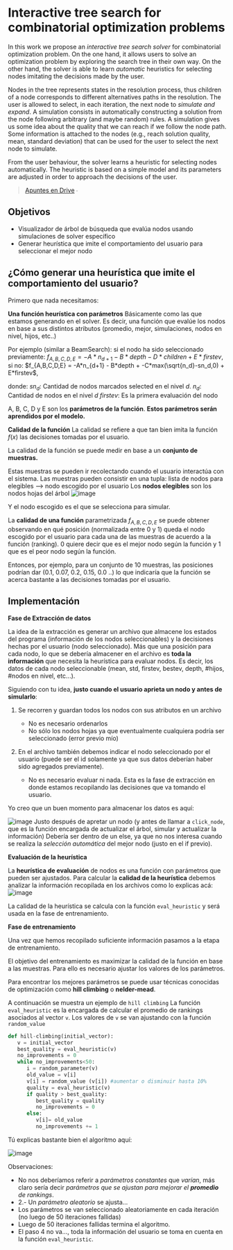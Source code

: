 Interactive tree search for combinatorial  optimization problems
=

In this work we propose an *interactive tree search solver* for combinatorial optimization problem. On the one hand, it allows users to solve an optimization problem by exploring the search tree in their own way. On the other hand, the solver is able to learn *automatic* heuristics for selecting nodes imitating the decisions made by the user.

Nodes in the tree represents states in the resolution process, thus children of a node corresponds to different alternatives paths in the resolution. The user is allowed to select, in each iteration, the next node to *simulate and expand*. A simulation consists in automatically constructing a solution from the node following arbitrary (and maybe random) rules. A simulation gives us some idea about the quality that we can reach if we follow the node path. Some information is attached to the nodes (e.g., reach solution quality, mean, standard deviation) that can be used for the user to select the next node to simulate.

From the user behaviour, the solver learns a heuristic for selecting nodes automatically. The heuristic is based on a simple model and its parameters are adjusted in order to approach the decisions of the user.

> [Apuntes en Drive](https://docs.google.com/document/d/1CH2GFopOeL1EHA7i9j4Pn8T_HRM_2np9jmo_ACcgiuY/edit#heading=h.zcv4ojn5ljtv) ∙

Objetivos
-
 - Visualizador de árbol de búsqueda que evalúa nodos usando simulaciones de solver específico
 - Generar heurística que imite el comportamiento del usuario para seleccionar el mejor nodo

¿Cómo generar una heurística que imite el comportamiento del usuario? 
-
Primero que nada necesitamos:

**Una función heurística con parámetros** 
Básicamente como las que estamos generando en el solver. Es decir, una función que evalúe los nodos en base a sus distintos atributos (promedio, mejor, simulaciones, nodos en nivel, hijos, etc..)

Por ejemplo (similar a BeamSearch):
si el nodo ha sido seleccionado previamente:
$f_{A,B,C,D,E} = -A*n_{d+1} -B*depth - D*children + E*firstev$,
si no:
$f_{A,B,C,D,E} = -A*n_{d+1} - B*depth + -C*max(\sqrt{n_d}-sn_d,0) + E*firstev$,

donde:
$sn_d$: Cantidad de nodos marcados selected en el nivel $d$.
$n_d$: Cantidad de nodos en el nivel $d$
$firstev$: Es la primera evaluación del nodo

A, B, C, D y E son los **parámetros de la función**.
**Estos parámetros serán aprendidos por el modelo.**


**Calidad de la función**
La calidad se refiere a que tan bien imita la función $f(x)$ las decisiones tomadas por el usuario.

La calidad de la función se puede medir en base a un **conjunto de muestras.**

Estas muestras se pueden ir recolectando cuando el usuario interactúa con el sistema. Las muestras pueden consistir en una tupla:
lista de nodos para elegibles --> nodo escogido por el usuario 
Los **nodos elegibles** son los nodos hojas del árbol
![image](https://i.ibb.co/FJdt6NK/image.png)

Y el nodo escogido es el que se selecciona para simular.

La **calidad de una función** parametrizada $f_{A,B,C,D,E}$ se puede obtener observando en qué posición (normalizada entre 0 y 1) queda el nodo escogido por el usuario para cada una de las muestras de acuerdo a la función (ranking). 0 quiere decir que es el mejor nodo según la función y 1 que es el peor nodo según la función.

Entonces, por ejemplo, para un conjunto de 10 muestras, las posiciones podrían dar (0.1, 0.07, 0.2, 0.15, 0.0 ..) lo que indicaría que la función se acerca bastante a las decisiones tomadas por el usuario.


Implementación
---
**Fase de Extracción de datos**

La idea de la extracción es generar un archivo que almacene los estados del programa (información de los nodos seleccionables) y la decisiones hechas por el usuario (nodo seleccionado).
Más que una posición para cada nodo, lo que se debería almacener en el archivo es **toda la información** que necesita la heurística para evaluar nodos. Es decir, los datos de cada nodo seleccionable (mean, std, firstev, bestev, depth, #hijos, #nodos en nivel, etc...).

Siguiendo con tu idea, **justo cuando el usuario aprieta un nodo y antes de simularlo**:
1. Se recorren y guardan todos los nodos con sus atributos en un archivo
   * No es necesario ordenarlos 
   * No sólo los nodos hojas ya que eventualmente cualquiera podría ser seleccionado (error previo mío)

2. En el archivo también debemos indicar el nodo seleccionado por el usuario (puede ser el id solamente ya que sus datos deberían haber sido agregados previamente).
	* No es necesario evaluar ni nada. Esta es la fase de extracción en donde estamos recopilando las decisiones que va tomando el usuario.

Yo creo que un buen momento para almacenar los datos es aquí:

![image](https://i.imgur.com/lA149Px.png)
Justo después de apretar un nodo (y antes de llamar a `click_node`, que es la función encargada de actualizar el árbol, simular y actualizar la información)
Debería ser dentro de un else, ya que no nos interesa cuando se realiza la *selección automática* del mejor nodo (justo en el if previo).


**Evaluación de la heurística**

La **heurística de evaluación** de nodos es una función con parámetros que pueden ser ajustados.
Para calcular la **calidad de la heurística** debemos analizar la información recopilada en los archivos como lo explicas acá:
![image](https://i.imgur.com/cMQjjt3.png)

La calidad de la heurística se calcula con la función `eval_heuristic` y será usada en la fase de entrenamiento.

**Fase de entrenamiento**

Una vez que hemos recopilado suficiente información pasamos a la etapa de entrenamiento.

El objetivo del entrenamiento es maximizar la calidad de la función en base a las muestras. Para ello es necesario ajustar los valores de los parámetros.

Para encontrar los mejores parámetros se puede usar técnicas conocidas de optimización como **hill climbing** o **nelder-mead**.

A continuación se muestra un ejemplo de `hill climbing`
La función `eval_heuristic` es la encargada de calcular el promedio de rankings asociados al vector `v`.
Los valores de `v` se van ajustando con la función `random_value`

````python
def hill-climbing(initial_vector):
   v = initial_vector
   best_quality = eval_heuristic(v)
   no_improvements = 0
   while no_improvements<50:
      i = random_parameter(v)
      old_value = v[i]
      v[i] = random_value (v[i]) #aumentar o disminuir hasta 10%
      quality = eval_heuristic(v)
      if quality > best_quality:
         best_quality = quality
         no_improvements = 0
      else:
         v[i]= old_value
         no_improvements += 1
````

Tú explicas bastante bien el algoritmo aquí:

![image](https://i.imgur.com/jiAiioS.png)

Observaciones:
* No nos deberíamos referir a *parámetros constantes* que *varían*, más claro sería decir *parámetros que se ajustan para mejorar el **promedio** de rankings*.
* 2.- Un *parámetro aleatorio* se ajusta...
* Los parámetros se van seleccionado aleatoriamente en cada iteración (no luego de 50 iteraciones fallidas)
* Luego de 50 iteraciones fallidas termina el algoritmo.
* El paso 4 no va..., toda la información del usuario se toma en cuenta en la función `eval_heuristic`.
<!--stackedit_data:
eyJoaXN0b3J5IjpbNTAyOTc5MDYyLC05MDUwMTE3MDQsMTY5Mz
IxOTQxNiw0ODM4MjYwNzYsLTQ5MDI4NzcyOSwxNzQzMzUwNjc4
LDEzODMxODk2MzZdfQ==
-->